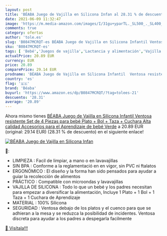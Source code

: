 ```yaml
---
layout: post
title: 'BÉABA Juego de Vajilla en Silicona Infan al 28.31 % de descuento'
date: 2021-06-09 11:32:47
image: 'https://m.media-amazon.com/images/I/31gu+yparTL._SL500_._SL400_.jpg'
comments: true
category: ofertas
author: 'tole.es'
slug: 'B0847MCRQT-es BÉABA Juego de Vajilla en Silicona Infantil Ventosa...'
sku: 'B0847MCRQT-es'
tags: [ 'Bebé','Juegos de vajilla','Lactancia y alimentación','Vajilla y cubiertos','bebé','béaba', ]
actualPrice: 20.89 EUR
currency: EUR
price: 20.89
comparePrice: 29.14 EUR
prodname: 'BÉABA Juego de Vajilla en Silicona Infantil  Ventosa resistente  Set de 4 Piezas para bebé  Plato + Bol + Taza + Cuchara  Alta calidad  Accesorios para el Aprendizaje de bebé  Verde'
country: 'es'
flag: '🇪🇸'
brand: 'Béaba'
buyurl: 'https://www.amazon.es/dp/B0847MCRQT/?tag=tolees-21'
descuento: '28.31'
average: '20.89'
---
```


Ahora mismo tienes [BÉABA Juego de Vajilla en Silicona Infantil  Ventosa resistente  Set de 4 Piezas para bebé  Plato + Bol + Taza + Cuchara  Alta calidad  Accesorios para el Aprendizaje de bebé  Verde](https://www.amazon.es/dp/B0847MCRQT/?tag=tolees-21) a 20.89 EUR (original: 29.14 EUR) (28.31 %  de descuento) en el siguiente enlace!

[![BÉABA Juego de Vajilla en Silicona Infan](https://m.media-amazon.com/images/I/31gu+yparTL._SL500_._SL400_.jpg)](https://www.amazon.es/dp/B0847MCRQT/?tag=tolees-21)

🔎:

- LIMPIEZA : Facil de limpiar, a mano o en lavavajillas
- SIN BPA : Conforme a la reglamentació en en vigor, sin PVC ni ftalatos
- ERGONÓMICO : El diseño y la forma han sido pensados para ayudar a guiar la recolección de alimentos
- PRÁCTICO : Compatible con microondas y lavavajillas
- VAJILLA DE SILICONA : Todo lo que un bebé y los padres necesitan para empezar a diversificar la alimentación, Incluye 1 Plato + 1 Bol + 1 Taza + 1 Cuchara de Aprendizaje
- MATERIAL : 100% Silicona
- SEGURIDAD : Ventosa debajo de los platos y el cuenco para que se adhieran a la mesa y se reduzca la posibilidad de incidentes. Ventosa discreta para ayudar a los padres a despegarla facilmente

[🛒 Visítala!!!](https://www.amazon.es/dp/B0847MCRQT/?tag=tolees-21)
